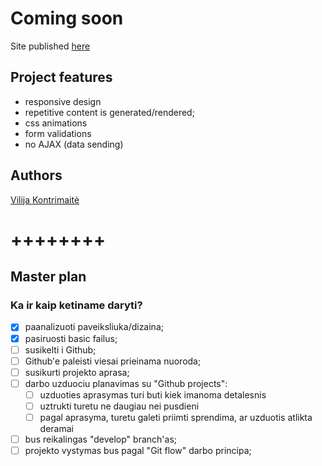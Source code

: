 # Coming soon

Site published [here](https://vikontrimaite.github.io/coming-soon-page/index.html)


## Project features
* responsive design
* repetitive content is generated/rendered;
* css animations
* form validations
* no AJAX (data sending)

## Authors
[Vilija Kontrimaitė](https://github.com/vikontrimaite)

# ++++++++
## Master plan
### Ka ir kaip ketiname daryti?

* [x] paanalizuoti paveiksliuka/dizaina;
* [x] pasiruosti basic failus;
* [ ] susikelti i Github;
* [ ] Github'e paleisti viesai prieinama nuoroda;
* [ ] susikurti projekto aprasa;
* [ ] darbo uzduociu planavimas su "Github projects":
    * [ ] uzduoties aprasymas turi buti kiek imanoma detalesnis
    * [ ] uztrukti turetu ne daugiau nei pusdieni
    * [ ] pagal aprasyma, turetu galeti priimti sprendima, ar uzduotis atlikta deramai
* [ ] bus reikalingas "develop" branch'as;
* [ ] projekto vystymas bus pagal "Git flow" darbo principa;